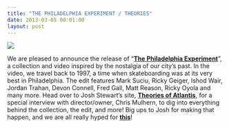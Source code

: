 ```yaml
---
title: "THE PHILADELPHIA EXPERIMENT / THEORIES"
date: 2013-03-05 00:01:00
layout: post
---
```


<p><a href="http://www.castequality.com/#/project"><img src="http://media.tumblr.com/aa1ab6d98570b11924328be588545abd/tumblr_inline_mjou3vkWdz1qz4rgp.jpg"/></a></p>

<p>We are pleased to announce the release of &#8220;<a href="http://www.theoriesofatlantis.com/site/news/introducing_caste/"><strong>The Philadelphia Experiment</strong></a>&#8221;, a collection and video inspired by the nostalgia of our city&#8217;s past. In the video, we travel back to 1997, a time when skateboarding was at its very best in Philadelphia. The edit features Mark Suciu, Ricky Geiger, Ishod Wair, Jordan Trahan, Devon Connell, Fred Gall, Matt Reason, Ricky Oyola and many more. Head over to Josh Stewart&#8217;s site, <strong><a href="http://www.theoriesofatlantis.com">Theories of Atlantis</a></strong>, for a special interview with director/owner, Chris Mulhern, to dig into everything behind the collection, the edit, and more! Big ups to Josh for making that happen, and we are all really hyped for <strong><a href="http://www.youtube.com/watch?feature=player_embedded&amp;v=JK7yVLzzlAI">this</a></strong>!</p>
